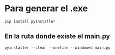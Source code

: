 # Para generar el .exe
```pip install pyinstaller```
## En la ruta donde existe el main.py
```pyinstaller --clean --onefile --windowed main.py```
